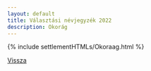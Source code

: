 ```yaml
---
layout: default
title: Választási névjegyzék 2022
description: Okorág
---
```


{% include settlementHTMLs/Okoraag.html %}

[Vissza](../)
